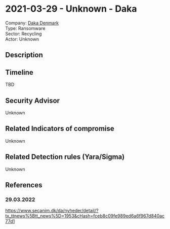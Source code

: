 # 2021-03-29 - Unknown - Daka
Company: [Daka Denmark](https://www.daka.dk/en/)  
Type: Ransomware   
Sector: Recycling  
Actor: Unknown 

## Description  

## Timeline
TBD

## Security Advisor
Unknown

## Related Indicators of compromise
Unknown

## Related Detection rules (Yara/Sigma)
Unknown

## References   

### 29.03.2022
https://www.secanim.dk/da/nyheder/detail/?tx_ttnews%5Btt_news%5D=1953&cHash=fceb8c09fe989ed6a6f967d840ac77d1   
